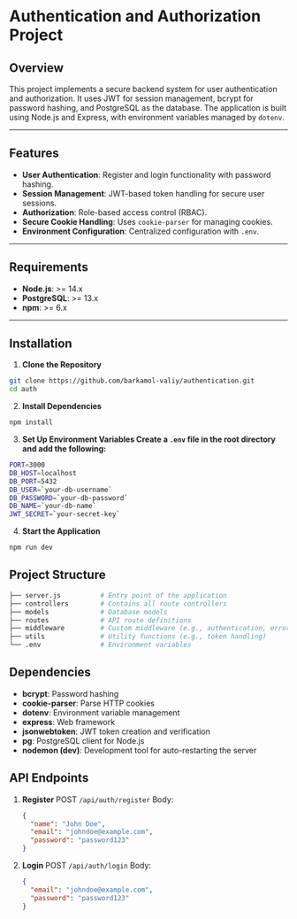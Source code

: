 # Authentication and Authorization Project

## Overview

This project implements a secure backend system for user authentication and authorization. It uses JWT for session management, bcrypt for password hashing, and PostgreSQL as the database. The application is built using Node.js and Express, with environment variables managed by `dotenv`.

---

## Features

- **User Authentication**: Register and login functionality with password hashing.
- **Session Management**: JWT-based token handling for secure user sessions.
- **Authorization**: Role-based access control (RBAC).
- **Secure Cookie Handling**: Uses `cookie-parser` for managing cookies.
- **Environment Configuration**: Centralized configuration with `.env`.

---

## Requirements

- **Node.js**: >= 14.x
- **PostgreSQL**: >= 13.x
- **npm**: >= 6.x

---

## Installation

1. **Clone the Repository**

```bash
git clone https://github.com/barkamol-valiy/authentication.git
cd auth
```

2. **Install Dependencies**

```bash
npm install
```

3. **Set Up Environment Variables Create a `.env` file in the root directory and add the following:**

```bash
PORT=3000
DB_HOST=localhost
DB_PORT=5432
DB_USER=`your-db-username`
DB_PASSWORD=`your-db-password`
DB_NAME=`your-db-name`
JWT_SECRET=`your-secret-key`
```

4. **Start the Application**

```bash
npm run dev
```

## Project Structure

```bash
├── server.js          # Entry point of the application
├── controllers        # Contains all route controllers
├── models             # Database models
├── routes             # API route definitions
├── middleware         # Custom middleware (e.g., authentication, error handling)
├── utils              # Utility functions (e.g., token handling)
└── .env               # Environment variables
```

## Dependencies

- **bcrypt**: Password hashing
- **cookie-parser**: Parse HTTP cookies
- **dotenv**: Environment variable management
- **express**: Web framework
- **jsonwebtoken**: JWT token creation and verification
- **pg**: PostgreSQL client for Node.js
- **nodemon (dev)**: Development tool for auto-restarting the server

## API Endpoints

1.  **Register**
    POST `/api/auth/register`
    Body:
    ```json
    {
      "name": "John Doe",
      "email": "johndoe@example.com",
      "password": "password123"
    }
    ```
2.  **Login**
    POST `/api/auth/login`
    Body:
    ```json
    {
      "email": "johndoe@example.com",
      "password": "password123"
    }
    ```
